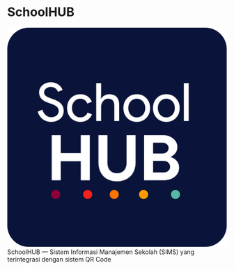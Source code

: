 # SchoolHUB
![SchoolHUB Logo](https://raw.githubusercontent.com/mrandika/schoolhub/master/School%20HUB%20(Rounded).png)
SchoolHUB — Sistem Informasi Manajemen Sekolah (SIMS) yang terintegrasi dengan sistem QR Code

